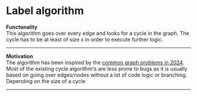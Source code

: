 # Label algorithm
**Functonality** \
This algorithm goes over every edge and looks for a cycle in the graph. The cycle has to be at least of size x in order to execute further logic. 
****


**Motivation** \
The algorithm has been inspired by the [common graph problems in 2024](
fuzz/src/main/java/edu/berkeley/cs/jqf/fuzz/gdbFuzz/fuzz-input/seed.txt). Most of the existing cycle algorithm's are less prone to bugs as it is usually based on going over edges/nodes without a lot of code logic or branching. Depending on the size of a cycle
****
